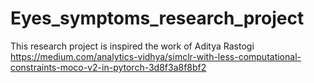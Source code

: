 # Eyes_symptoms_research_project
This research project is inspired the work of Aditya Rastogi
https://medium.com/analytics-vidhya/simclr-with-less-computational-constraints-moco-v2-in-pytorch-3d8f3a8f8bf2
